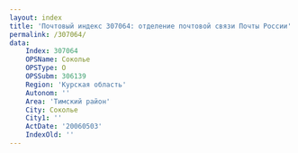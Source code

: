 ```yaml
---
layout: index
title: 'Почтовый индекс 307064: отделение почтовой связи Почты России'
permalink: /307064/
data:
    Index: 307064
    OPSName: Соколье
    OPSType: О
    OPSSubm: 306139
    Region: 'Курская область'
    Autonom: ''
    Area: 'Тимский район'
    City: Соколье
    City1: ''
    ActDate: '20060503'
    IndexOld: ''
---
```

